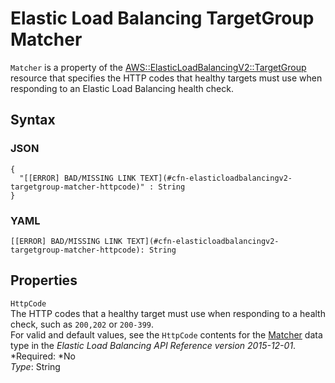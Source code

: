 # Elastic Load Balancing TargetGroup Matcher<a name="aws-properties-elasticloadbalancingv2-targetgroup-matcher"></a>

`Matcher` is a property of the [AWS::ElasticLoadBalancingV2::TargetGroup](aws-resource-elasticloadbalancingv2-targetgroup.md) resource that specifies the HTTP codes that healthy targets must use when responding to an Elastic Load Balancing health check\.

## Syntax<a name="w3ab2c21c14d841b5"></a>

### JSON<a name="aws-properties-elasticloadbalancingv2-targetgroup-matcher-syntax.json"></a>

```
{
  "[[ERROR] BAD/MISSING LINK TEXT](#cfn-elasticloadbalancingv2-targetgroup-matcher-httpcode)" : String
}
```

### YAML<a name="aws-properties-elasticloadbalancingv2-targetgroup-matcher-syntax.yaml"></a>

```
[[ERROR] BAD/MISSING LINK TEXT](#cfn-elasticloadbalancingv2-targetgroup-matcher-httpcode): String
```

## Properties<a name="w3ab2c21c14d841b7"></a>

`HttpCode`  
The HTTP codes that a healthy target must use when responding to a health check, such as `200,202` or `200-399`\.   
For valid and default values, see the `HttpCode` contents for the [Matcher](http://docs.aws.amazon.com/elasticloadbalancing/latest/APIReference/API_Matcher.html) data type in the *Elastic Load Balancing API Reference version 2015\-12\-01*\.  
*Required: *No  
*Type*: String